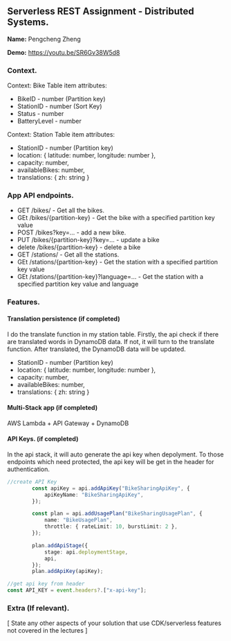## Serverless REST Assignment - Distributed Systems.

__Name:__ Pengcheng Zheng

__Demo:__ https://youtu.be/SR6Gv38W5d8

### Context.

Context: Bike
Table item attributes:
+ BikeID - number  (Partition key)
+ StationID - number  (Sort Key)
+ Status - number
+ BatteryLevel - number

Context: Station
Table item attributes:
+ StationID - number  (Partition key)
+ location: { latitude: number, longitude: number },
+ capacity: number,
+ availableBikes: number,
+ translations: { zh: string }


### App API endpoints.
 
+ GET /bikes/ - Get all the bikes.
+ GEt /bikes/{partition-key} - Get the bike with a specified partition key value
+ POST /bikes?key=... - add a new bike.
+ PUT /bikes/{partition-key}?key=... - update a bike
+ delete /bikes/{partition-key} - delete a bike
+ GET /stations/ - Get all the stations.
+ GEt /stations/{partition-key} - Get the station with a specified partition key value
+ GEt /stations/{partition-key}?language=... - Get the station with a specified partition key value and language


### Features.

#### Translation persistence (if completed)

I do the translate function in my station table. Firstly, the api check if there are translated words in DynamoDB data. If not, it will turn to the translate function. After translated, the DynamoDB data will be updated.

+ StationID - number  (Partition key)
+ location: { latitude: number, longitude: number },
+ capacity: number,
+ availableBikes: number,
+ translations: { zh: string }


#### Multi-Stack app (if completed)

AWS Lambda + API Gateway + DynamoDB


#### API Keys. (if completed)

In the api stack, it will auto generate the api key when depolyment. To those endpoints which need protected, the api key will be get in the header for authentication.

~~~bike-sharing-api-stack.ts
//create API Key
        const apiKey = api.addApiKey("BikeSharingApiKey", {
            apiKeyName: "BikeSharingApiKey",
        });

        const plan = api.addUsagePlan("BikeSharingUsagePlan", {
            name: "BikeUsagePlan",
            throttle: { rateLimit: 10, burstLimit: 2 },
        });

        plan.addApiStage({
            stage: api.deploymentStage,
            api,
        });
        plan.addApiKey(apiKey);
~~~

~~~addBike.ts or updateBike.ts
//get api key from header
const API_KEY = event.headers?.["x-api-key"];
~~~

###  Extra (If relevant).

[ State any other aspects of your solution that use CDK/serverless features not covered in the lectures ]